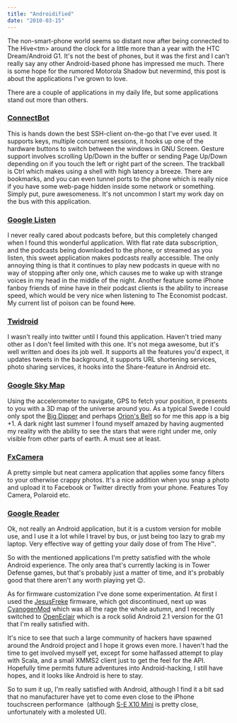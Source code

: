 ```yaml
---
title: "Androidified"
date: "2010-03-15"
---
```


The non-smart-phone world seems so distant now after being connected to The Hive\<tm\> around the clock for a little more than a year with the HTC Dream/Android G1. It's not the best of phones, but it was the first and I can't really say any other Android-based phone has impressed me much. There is some hope for the rumored Motorola Shadow but nevermind, this post is about the applications I've grown to love.

There are a couple of applications in my daily life, but some applications stand out more than others.

### [**ConnectBot**][1]

This is hands down the best SSH-client on-the-go that I've ever used. It supports keys, multiple concurrent sessions, it hooks up one of the hardware buttons to switch between the windows in GNU Screen. Gesture support involves scrolling Up/Down in the buffer or sending Page Up/Down depending on if you touch the left or right part of the screen. The trackball is Ctrl which makes using a shell with high latency a breeze. There are bookmarks, and you can even tunnel ports to the phone which is really nice if you have some web-page hidden inside some network or something. Simply put, pure awesomeness. It's not uncommon I start my work day on the bus with this application.

### [**Google Listen**][2]

I never really cared about podcasts before, but this completely changed when I found this wonderful application. With flat rate data subscription, and the podcasts being downloaded to the phone, or streamed as you listen, this sweet application makes podcasts really accessible. The only annoying thing is that it continues to play new podcasts in queue with no way of stopping after only one, which causes me to wake up with strange voices in my head in the middle of the night. Another feature some iPhone fanboy friends of mine have in their podcast clients is the ability to increase speed, which would be very nice when listening to The Economist podcast. My current list of poison can be found ~~here~~.

### [**Twidroid**][3]

I wasn't really into twitter until I found this application. Haven't tried many other as I don't feel limited with this one. It's not mega awesome, but it's well written and does its job well. It supports all the features you'd expect, it updates tweets in the background, it supports URL shortening services, photo sharing services, it hooks into the Share-feature in Android etc.

### [**Google Sky Map**][4]

Using the accelerometer to navigate, GPS to fetch your position, it presents to you with a 3D map of the universe around you. As a typical Swede I could only spot the [Big Dipper][5] and perhaps [Orion's Belt][6] so for me this app is a big +1. A dark night last summer I found myself amazed by having augmented my reality with the ability to see the stars that were right under me, only visible from other parts of earth. A must see at least.

### [**FxCamera**][7]

A pretty simple but neat camera application that applies some fancy filters to your otherwise crappy photos. It's a nice addition when you snap a photo and upload it to Facebook or Twitter directly from your phone. Features Toy Camera, Polaroid etc.

### [**Google Reader**][8]

Ok, not really an Android application, but it is a custom version for mobile use, and I use it a lot while I travel by bus, or just being too lazy to grab my laptop. Very effective way of getting your daily dose of from The Hive™.

So with the mentioned applications I'm pretty satisfied with the whole Android experience. The only area that's currently lacking is in Tower Defense games, but that's probably just a matter of time, and it's probably good that there aren't any worth playing yet :wink:.

As for firmware customization I've done some experimentation. At first I used the [JesusFreke][9] firmware, which got discontinued, next up was [CyanogenMod][10] which was all the rage the whole autumn, and I recently switched to [OpenEclair][11] which is a rock solid Android 2.1 version for the G1 that I'm really satisfied with.

It's nice to see that such a large community of hackers have spawned around the Android project and I hope it grows even more. I haven't had the time to get involved myself yet, except for some halfassed attempt to play with Scala, and a small XMMS2 client just to get the feel for the API. Hopefully time permits future adventures into Android-hacking, I still have hopes, and it looks like Android is here to stay.

So to sum it up, I'm really satisfied with Android, although I find it a bit sad that no manufacturer have yet to come even close to the iPhone touchscreen performance  (although [S-E X10 Mini][12] is pretty close, unfortunately with a molested UI).

[1]: https://web.archive.org/web/20100208190638/http://code.google.com/p/connectbot/
[2]: https://web.archive.org/web/20100701000427/http://listen.googlelabs.com/
[3]: https://web.archive.org/web/20100319043540/http://twidroid.com/
[4]: https://web.archive.org/web/20100315150934/http://www.google.com/sky/skymap/
[5]: http://en.wikipedia.org/wiki/Big_Dipper "Big Dipper on Wikipedia"
[6]: http://en.wikipedia.org/wiki/Orion%27s_Belt "Orion's Belt on Wikipedia"
[7]: https://web.archive.org/web/20100224025651/http://yyaammaa.jimdo.com/fxcamera "FxCamera"
[8]: https://en.wikipedia.org/wiki/Google_Reader "Google Reader"
[9]: https://web.archive.org/web/20090707094416/http://jf.andblogs.net/ "JesusFreke's blog"
[10]: https://web.archive.org/web/20100215202631/http://www.cyanogenmod.com/ "Cyanogen Mod"
[11]: https://web.archive.org/web/20100311034712/http://www.openeclair.com/ "OpenEclair"
[12]: https://web.archive.org/web/20100218104949/http://www.sonyericsson.com/cws/products/mobilephones/overview/xperiax10mini?cc=us&lc=en "Sony Ericsson X10 Mini"
